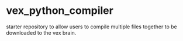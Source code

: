 # vex_python_compiler
starter repository to allow users to compile multiple files together to be downloaded to the vex brain.
